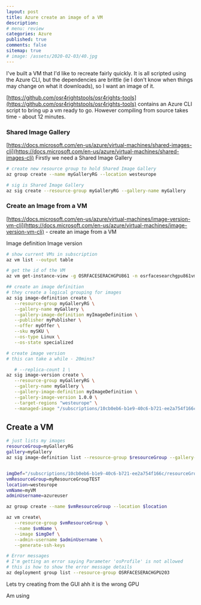 ```yaml
---
layout: post
title: Azure create an image of a VM
description: 
# menu: review
categories: Azure 
published: true 
comments: false     
sitemap: true
# image: /assets/2020-02-03/40.jpg
---
```


<!-- [![Bitcoin logo](/assets/2021-02-19/bitcoin.svg "Bitcoin"){:width="500px"}](/assets/2021-02-19/bitcoin.svg) -->

I've built a VM that I'd like to recreate fairly quickly. It is all scripted using the Azure CLI, but the dependencies are brittle (ie I don't know when things may change on what it downloads), so I want an image of it.

[https://github.com/osr4rightstools/osr4rights-tools](https://github.com/osr4rightstools/osr4rights-tools) contains an Azure CLI script to bring up a vm ready to go. However compiling from source takes time - about 12 minutes.

### Shared Image Gallery
[https://docs.microsoft.com/en-us/azure/virtual-machines/shared-images-cli](https://docs.microsoft.com/en-us/azure/virtual-machines/shared-images-cli) Firstly we need a Shared Image Gallery

```bash
# create new resource group to hold Shared Image Gallery
az group create --name myGalleryRG --location westeurope

# sig is Shared Image Gallery
az sig create --resource-group myGalleryRG --gallery-name myGallery
```

### Create an Image from a VM
[https://docs.microsoft.com/en-us/azure/virtual-machines/image-version-vm-cli](https://docs.microsoft.com/en-us/azure/virtual-machines/image-version-vm-cli) - create an image from a VM


Image definition
Image version

```bash
# show current VMs in subscription
az vm list --output table

# get the id of the VM
az vm get-instance-view -g OSRFACESERACHGPU861 -n osrfacesearchgpu861vm --query id

## create an image definition
# they create a logical grouping for images
az sig image-definition create \
   --resource-group myGalleryRG \
   --gallery-name myGallery \
   --gallery-image-definition myImageDefinition \
   --publisher myPublisher \
   --offer myOffer \
   --sku mySKU \
   --os-type Linux \
   --os-state specialized

# create image version
# this can take a while - 20mins?

   # --replica-count 1 \
az sig image-version create \
   --resource-group myGalleryRG \
   --gallery-name myGallery \
   --gallery-image-definition myImageDefinition \
   --gallery-image-version 1.0.0 \
   --target-regions "westeurope" \
   --managed-image "/subscriptions/10cb0eb6-b1e9-40c6-b721-ee2a754f166c/resourceGroups/OSRFACESERACHGPU861/providers/Microsoft.Compute/virtualMachines/osrfacesearchgpu861vm"

```

## Create a VM

```bash
# just lists my images
resourceGroup=myGalleryRG
gallery=myGallery
az sig image-definition list --resource-group $resourceGroup --gallery-name $gallery --query "[].[name, id]" --output tsv


imgDef="/subscriptions/10cb0eb6-b1e9-40c6-b721-ee2a754f166c/resourceGroups/myGalleryRG/providers/Microsoft.Compute/galleries/myGallery/images/myImageDefinition"
vmResourceGroup=myResourceGroupTEST
location=westeurope
vmName=myVM
adminUsername=azureuser

az group create --name $vmResourceGroup --location $location

az vm create\
   --resource-group $vmResourceGroup \
   --name $vmName \
   --image $imgDef \
   --admin-username $adminUsername \
   --generate-ssh-keys

# Error messages
# I'm getting an error saying Parameter 'osProfile' is not allowed
# this is how to show the error message details
az deployment group list --resource-group OSRFACESERACHGPU203

```

Lets try creating from the GUI
  ahh it is the wrong GPU

Am using
